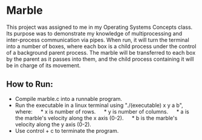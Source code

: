 # Marble
This project was assigned to me in my Operating Systems Concepts class. Its purpose was to demonstrate my knowledge of multiprocessing and inter-process communication via pipes. When run, it will turn the terminal into a number of boxes, where each box is a child process under the control of a background parent process. The marble will be transferred to each box by the parent as it passes into them, and the child process containing it will be in charge of its movement.
## How to Run:
- Compile marble.c into a runnable program.
- Run the executable in a linux terminal using "./(executable) x y a b", where:
&emsp;  * x is number of rows.
&emsp;  * y is number of columns.
&emsp;  * a is the marble's velocity along the x axis (0-2).
&emsp;  * b is the marble's velocity along the y axis (0-2).
- Use control + c to terminate the program.
